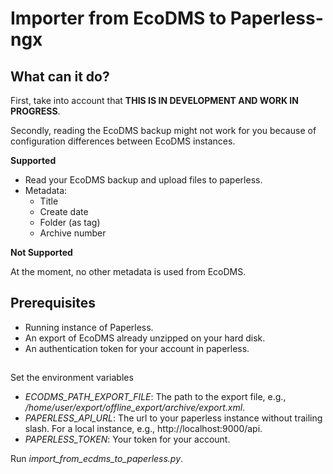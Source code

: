 # Importer from EcoDMS to Paperless-ngx


## What can it do?

First, take into account that **THIS IS IN DEVELOPMENT AND WORK IN PROGRESS**. 

Secondly, reading the EcoDMS backup might not work for you because of configuration differences between EcoDMS instances.

**Supported**

* Read your EcoDMS backup and upload files to paperless.
* Metadata:
  * Title
  * Create date
  * Folder (as tag)
  * Archive number

**Not Supported**

At the moment, no other metadata is used from EcoDMS.

## Prerequisites

* Running instance of Paperless.
* An export of EcoDMS already unzipped on your hard disk.
* An authentication token for your account in paperless.

##
Set the environment variables

* *ECODMS_PATH_EXPORT_FILE*: The path to the export file, e.g., */home/user/export/offline_export/archive/export.xml*.
* *PAPERLESS_API_URL*: The url to your paperless instance without trailing slash. For a local instance, e.g., http://localhost:9000/api.
* *PAPERLESS_TOKEN*: Your token for your account.

Run *import_from_ecdms_to_paperless.py*. 


